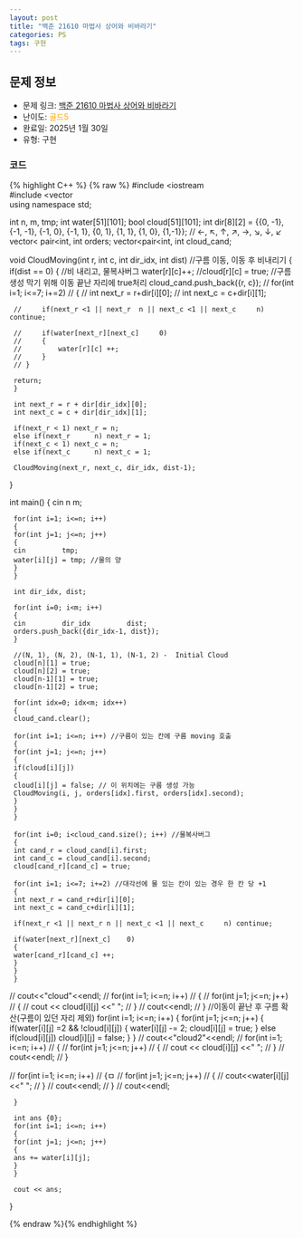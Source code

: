 ```yaml
---
layout: post
title: "백준 21610 마법사 상어와 비바라기"
categories: PS
tags: 구현
---
```


## 문제 정보
- 문제 링크: [백준 21610 마법사 상어와 비바라기](https://www.acmicpc.net/problem/21610)
- 난이도: <span style="color:#FFA500">골드5</span>
- 완료일: 2025년 1월 30일
- 유형: 구현

### 코드

{% highlight C++ %} {% raw %}
#include <iostream	
#include <vector	
using namespace std;

int n, m, tmp;
int water[51][101];
bool cloud[51][101];
int dir[8][2] = {{0, -1}, {-1, -1}, {-1, 0}, {-1, 1}, {0, 1}, {1, 1}, {1, 0}, {1,-1}};
// ←, ↖, ↑, ↗, →, ↘, ↓, ↙ 
vector< pair<int, int	 	 orders;
vector<pair<int, int		 cloud_cand;

void CloudMoving(int r, int c, int dir_idx, int dist) //구름 이동, 이동 후 비내리기 
{
	 if(dist == 0)
	 {
	 //비 내리고, 물복사버그
	 water[r][c]++;
	 //cloud[r][c] = true; //구름 생성 막기 위해 이동 끝난 자리에 true처리
	 cloud_cand.push_back({r, c});
	 // for(int i=1; i<=7; i+=2)
	 // {
	 //     int next_r = r+dir[i][0];
	 //     int next_c = c+dir[i][1];

	 //     if(next_r <1 || next_r	n || next_c <1 || next_c 	 n) continue;

	 //     if(water[next_r][next_c] 	 0)
	 //     {
	 //         water[r][c] ++;
	 //     }
	 // }

	 return;
	 }

	 int next_r = r + dir[dir_idx][0];
	 int next_c = c + dir[dir_idx][1];

	 if(next_r < 1) next_r = n;
	 else if(next_r 	 n) next_r = 1;
	 if(next_c < 1) next_c = n;
	 else if(next_c 	 n) next_c = 1;

	 CloudMoving(next_r, next_c, dir_idx, dist-1);
}

int main()
{
	 cin 		 n 		 m;

	 for(int i=1; i<=n; i++)
	 {
	 for(int j=1; j<=n; j++)
	 {
	 cin 		 tmp;
	 water[i][j] = tmp; //물의 양
	 }
	 }

	 int dir_idx, dist;

	 for(int i=0; i<m; i++)
	 {
	 cin 		 dir_idx 		 dist;
	 orders.push_back({dir_idx-1, dist});
	 }

	 //(N, 1), (N, 2), (N-1, 1), (N-1, 2) -	 Initial Cloud
	 cloud[n][1] = true;
	 cloud[n][2] = true;
	 cloud[n-1][1] = true;
	 cloud[n-1][2] = true;

	 for(int idx=0; idx<m; idx++)
	 {
	 cloud_cand.clear();

	 for(int i=1; i<=n; i++) //구름이 있는 칸에 구름 moving 호출
	 {
	 for(int j=1; j<=n; j++)
	 {
	 if(cloud[i][j])
	 {
	 cloud[i][j] = false; // 이 위치에는 구름 생성 가능
	 CloudMoving(i, j, orders[idx].first, orders[idx].second);
	 }
	 }
	 }

	 for(int i=0; i<cloud_cand.size(); i++) //물복사버그
	 {
	 int cand_r = cloud_cand[i].first;
	 int cand_c = cloud_cand[i].second;
	 cloud[cand_r][cand_c] = true;

	 for(int i=1; i<=7; i+=2) //대각선에 물 있는 칸이 있는 경우 한 칸 당 +1
	 {
	 int next_r = cand_r+dir[i][0];
	 int next_c = cand_c+dir[i][1];

	 if(next_r <1 || next_r	n || next_c <1 || next_c 	 n) continue;

	 if(water[next_r][next_c] 	 0)
	 {
	 water[cand_r][cand_c] ++;
	 }
	 }
	 }

// cout<<"cloud"<<endl;
//  for(int i=1; i<=n; i++)
//  {
//     for(int j=1; j<=n; j++)
//     {
//         cout << cloud[i][j] <<" ";
//     }
//     cout<<endl;
//  }
	 //이동이 끝난 후 구름 확산(구름이 있던 자리 제외)
	 for(int i=1; i<=n; i++)
	 {
	 for(int j=1; j<=n; j++)
	 {
	 if(water[i][j]	=2 && !cloud[i][j])
	 {
	 water[i][j] -= 2;
	 cloud[i][j] = true;
	 }
	 else if(cloud[i][j]) cloud[i][j] = false;
	 }
	 }
// cout<<"cloud2"<<endl;
//  for(int i=1; i<=n; i++)
//  {
//     for(int j=1; j<=n; j++)
//     {
//         cout << cloud[i][j] <<" ";
//     }
//     cout<<endl;
//  }        

// for(int i=1; i<=n; i++)
// {ㅁ
//     for(int j=1; j<=n; j++)
//     {
//         cout<<water[i][j]<<" ";
//     }
//     cout<<endl;
// }
// cout<<endl;

	 }

	 int ans {0};
	 for(int i=1; i<=n; i++)
	 {
	 for(int j=1; j<=n; j++)
	 {
	 ans += water[i][j];
	 }
	 }

	 cout << ans;
}

{% endraw %}{% endhighlight %}
